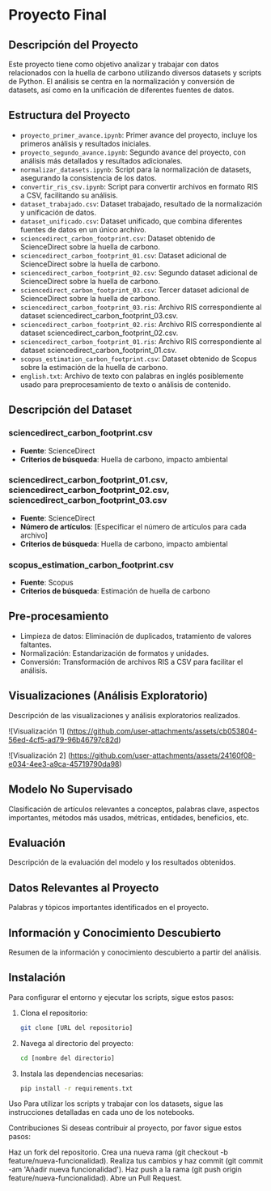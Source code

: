 
# Proyecto Final

## Descripción del Proyecto
Este proyecto tiene como objetivo analizar y trabajar con datos relacionados con la huella de carbono utilizando diversos datasets y scripts de Python. El análisis se centra en la normalización y conversión de datasets, así como en la unificación de diferentes fuentes de datos.

## Estructura del Proyecto
- `proyecto_primer_avance.ipynb`: Primer avance del proyecto, incluye los primeros análisis y resultados iniciales.
- `proyecto_segundo_avance.ipynb`: Segundo avance del proyecto, con análisis más detallados y resultados adicionales.
- `normalizar_datasets.ipynb`: Script para la normalización de datasets, asegurando la consistencia de los datos.
- `convertir_ris_csv.ipynb`: Script para convertir archivos en formato RIS a CSV, facilitando su análisis.
- `dataset_trabajado.csv`: Dataset trabajado, resultado de la normalización y unificación de datos.
- `dataset_unificado.csv`: Dataset unificado, que combina diferentes fuentes de datos en un único archivo.
- `sciencedirect_carbon_footprint.csv`: Dataset obtenido de ScienceDirect sobre la huella de carbono.
- `sciencedirect_carbon_footprint_01.csv`: Dataset adicional de ScienceDirect sobre la huella de carbono.
- `sciencedirect_carbon_footprint_02.csv`: Segundo dataset adicional de ScienceDirect sobre la huella de carbono.
- `sciencedirect_carbon_footprint_03.csv`: Tercer dataset adicional de ScienceDirect sobre la huella de carbono.
- `sciencedirect_carbon_footprint_03.ris`: Archivo RIS correspondiente al dataset sciencedirect_carbon_footprint_03.csv.
- `sciencedirect_carbon_footprint_02.ris`: Archivo RIS correspondiente al dataset sciencedirect_carbon_footprint_02.csv.
- `sciencedirect_carbon_footprint_01.ris`: Archivo RIS correspondiente al dataset sciencedirect_carbon_footprint_01.csv.
- `scopus_estimation_carbon_footprint.csv`: Dataset obtenido de Scopus sobre la estimación de la huella de carbono.
- `english.txt`: Archivo de texto con palabras en inglés posiblemente usado para preprocesamiento de texto o análisis de contenido.

## Descripción del Dataset
### sciencedirect_carbon_footprint.csv
- **Fuente**: ScienceDirect
- **Criterios de búsqueda**: Huella de carbono, impacto ambiental

### sciencedirect_carbon_footprint_01.csv, sciencedirect_carbon_footprint_02.csv, sciencedirect_carbon_footprint_03.csv
- **Fuente**: ScienceDirect
- **Número de artículos**: [Especificar el número de artículos para cada archivo]
- **Criterios de búsqueda**: Huella de carbono, impacto ambiental

### scopus_estimation_carbon_footprint.csv
- **Fuente**: Scopus
- **Criterios de búsqueda**: Estimación de huella de carbono

## Pre-procesamiento
- Limpieza de datos: Eliminación de duplicados, tratamiento de valores faltantes.
- Normalización: Estandarización de formatos y unidades.
- Conversión: Transformación de archivos RIS a CSV para facilitar el análisis.

  

## Visualizaciones (Análisis Exploratorio)
Descripción de las visualizaciones y análisis exploratorios realizados.

![Visualización 1] (https://github.com/user-attachments/assets/cb053804-56ed-4cf5-ad79-96b46797c82d)

![Visualización 2] (https://github.com/user-attachments/assets/24160f08-e034-4ee3-a9ca-45719790da98)


## Modelo No Supervisado
Clasificación de artículos relevantes a conceptos, palabras clave, aspectos importantes, métodos más usados, métricas, entidades, beneficios, etc.

## Evaluación
Descripción de la evaluación del modelo y los resultados obtenidos.

## Datos Relevantes al Proyecto
Palabras y tópicos importantes identificados en el proyecto.

## Información y Conocimiento Descubierto
Resumen de la información y conocimiento descubierto a partir del análisis.

## Instalación
Para configurar el entorno y ejecutar los scripts, sigue estos pasos:

1. Clona el repositorio:
   ```bash
   git clone [URL del repositorio]
2.  Navega al directorio del proyecto:
    ```bash
    cd [nombre del directorio]
    
3. Instala las dependencias necesarias:    
    ```bash
    pip install -r requirements.txt

Uso
Para utilizar los scripts y trabajar con los datasets, sigue las instrucciones detalladas en cada uno de los notebooks.

Contribuciones
Si deseas contribuir al proyecto, por favor sigue estos pasos:

Haz un fork del repositorio.
Crea una nueva rama (git checkout -b feature/nueva-funcionalidad).
Realiza tus cambios y haz commit (git commit -am 'Añadir nueva funcionalidad').
Haz push a la rama (git push origin feature/nueva-funcionalidad).
Abre un Pull Request.

